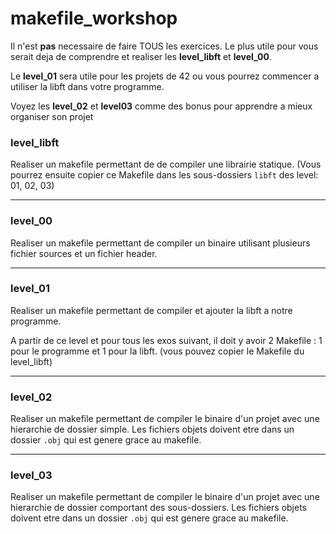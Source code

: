 # makefile_workshop

Il n'est **pas** necessaire de faire TOUS les exercices. Le plus utile pour vous serait deja de comprendre et realiser les **level_libft** et **level_00**.

Le **level_01** sera utile pour les projets de 42 ou vous pourrez commencer a utiliser la libft dans votre programme.

Voyez les **level_02** et **level03** comme des bonus pour apprendre a mieux organiser son projet


### level_libft

Realiser un makefile permettant de de compiler une librairie statique.
(Vous pourrez ensuite copier ce Makefile dans les sous-dossiers `libft` des level: 01, 02, 03)

---

### level_00

Realiser un makefile permettant de compiler un binaire utilisant plusieurs fichier sources et un fichier header.

---

### level_01

Realiser un makefile permettant de compiler et ajouter la libft a notre programme.

A partir de ce level et pour tous les exos suivant, il doit y avoir 2 Makefile : 1 pour le programme et 1 pour la libft. (vous pouvez copier le Makefile du level_libft)

---

### level_02

Realiser un makefile permettant de compiler le binaire d'un projet avec une hierarchie de dossier simple.
Les fichiers objets doivent etre dans un dossier `.obj` qui est genere grace au makefile.

---

### level_03

Realiser un makefile permettant de compiler le binaire d'un projet avec une hierarchie de dossier comportant des sous-dossiers.
Les fichiers objets doivent etre dans un dossier `.obj` qui est genere grace au makefile.
